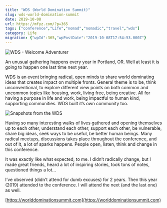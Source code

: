 ```yaml
---
title: "WDS (World Domination Summit)"
slug: wds-world-domination-summit
date: 2019-10-08
url: https://mfyz.com/?p=365
tags: ["conference","Life","nomad","nomadic","travel","wds"]
category: Life
migration: {"wpId":365,"wpPostDate":"2019-10-08T17:54:53.000Z"}
---
```


![WDS - Welcome Adventurer](/images/archive/en/2019/10/2D99D417-307B-4ECC-BE22-99DE008AF0CE.jpeg)

An unusual gathering happens every year in Portland, OR. Well at least it is going to happen one last time next year.

WDS is an event bringing radical, open minds to share world dominating ideas that creates impact on multiple fronts. General theme is to be, think unconventional, to explore different view points on both common and uncommon topics like housing, work, living free, being creative. All for having a purpose in life and work, being impactful to human kind, supporting communities. WDS built it’s own community too.

![Snapshots from the WDS](/images/archive/en/2019/10/1427C13E-425D-4D22-ACB6-FE35D4B5E9EC.jpeg)

Having so many interesting walks of lives gathered and opening themselves up to each other, understand each other, support each other, be vulnerable, share big ideas, seek ways to be useful, be better human beings. Many radical meetups, discussions takes place throughout the conference, and out of it, a lot of sparks happens. People open, listen, think and change in this conference.

It was exactly like what expected, to me. I didn’t radically change, but I made great friends, heard a lot of inspiring stories, took tons of notes, questioned things a lot...

I’ve observed (didn’t attend for dumb excuses) for 2 years. Then this year (2019) attended to the conference. I will attend the next (and the last one) as well.

[https://worlddominationsummit.com](https://worlddominationsummit.com)